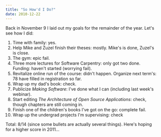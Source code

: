 ```yaml
---
title: "So How'd I Do?"
date: 2010-12-22
---
```

Back in November 9 I laid out my goals for the remainder of the year. Let's see how I did:
<ol>
  <li>Time with family: yes.</li>
  <li>Help Mike and Zuzel finish their theses: mostly. Mike's is done, Zuzel's is close.</li>
  <li>The gym: epic fail.</li>
  <li>Three more lectures for Software Carpentry: only got two done. Funding: haven't started (worrying fail).</li>
  <li>Revitalize online run of the course: didn't happen. Organize next term's: 78 have filled in registration so far.</li>
  <li>Wrap up my dad's book: check.</li>
  <li>Publicize <em>Making Software</em>: I've done what I can (including last week's webinar).</li>
  <li>Start editing <em>The Architecture of Open Source Applications</em>: check, though chapters are still coming in.</li>
  <li>Finish one of the children's books I've got on the go: complete fail.</li>
  <li>Wrap up the undergrad projects I'm supervising: check</li>
</ol>
Total: 8/14 (since some bullets are actually several things). Here's hoping for a higher score in 2011…
